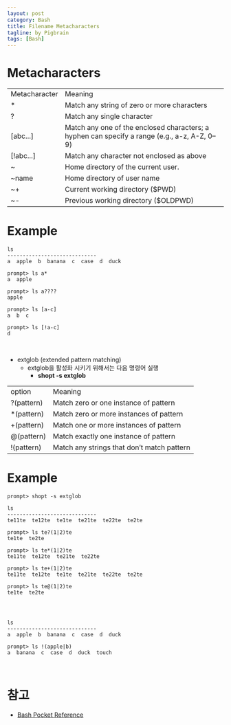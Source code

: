 ```yaml
---
layout: post
category: Bash
title: Filename Metacharacters
tagline: by Pigbrain
tags: [Bash]
---
```


<!--more-->

# Metacharacters  
  

<table>  
<tr><td>Metacharacter</td><td>Meaning</td></tr>
<tr><td>*</td><td>Match any string of zero or more characters</td></tr>  
<tr><td>?</td><td>Match any single character</td></tr>  
<tr><td>[abc...]</td><td>Match any one of the enclosed characters; a hyphen can
specify a range (e.g., a-z, A-Z, 0–9)</td></tr>  
<tr><td>[!abc...]</td><td>Match any character not enclosed as above</td></tr>  
<tr><td>~</td><td>Home directory of the current user.</td></tr>  
<tr><td>~name</td><td>Home directory of user name</td></tr>  
<tr><td>~+</td><td>Current working directory ($PWD)</td></tr>  
<tr><td>~-</td><td>Previous working directory ($OLDPWD)</td></tr>  
</table>  
  
# Example  
	
	ls
	-----------------------------
  	a  apple  b  banana  c  case  d  duck  

	prompt> ls a*
	a  apple
	
	prompt> ls a????
	apple
	
	prompt> ls [a-c]  
	a  b  c  
	
	prompt> ls [!a-c]  
	d  
	
<br>  
  
* extglob (extended pattern matching) 
  * extglob을 활성화 시키기 위해서는 다음 명령어 실행  
	  * **shopt -s extglob** 

<table>  
<tr><td>option</td><td>Meaning</td></tr>
<tr><td>?(pattern)</td><td>Match zero or one instance of pattern</td></tr>
<tr><td>*(pattern)</td><td>Match zero or more instances of pattern</td></tr>
<tr><td>+(pattern)</td><td>Match one or more instances of pattern</td></tr>
<tr><td>@(pattern)</td><td>Match exactly one instance of pattern</td></tr>
<tr><td>!(pattern)</td><td>Match any strings that don’t match pattern</td></tr>
</table>  


# Example  
	
	prompt> shopt -s extglob  

	ls
	-----------------------------
  	te11te  te12te  te1te  te21te  te22te  te2te
	
	prompt> ls te?(1|2)te
	te1te  te2te
	
	prompt> ls te*(1|2)te
	te11te  te12te  te21te  te22te
	
	prompt> ls te+(1|2)te
	te11te  te12te  te1te  te21te  te22te  te2te
	
	prompt> ls te@(1|2)te
	te1te  te2te
	
	
	
	
	ls
	-----------------------------
  	a  apple  b  banana  c  case  d  duck  
	
	prompt> ls !(apple|b)
	a  banana  c  case  d  duck  touch
	

<br>  

# 참고
* [Bash Pocket Reference](http://www.amazon.com/bash-Pocket-Reference-OReilly/dp/1449387888)  
